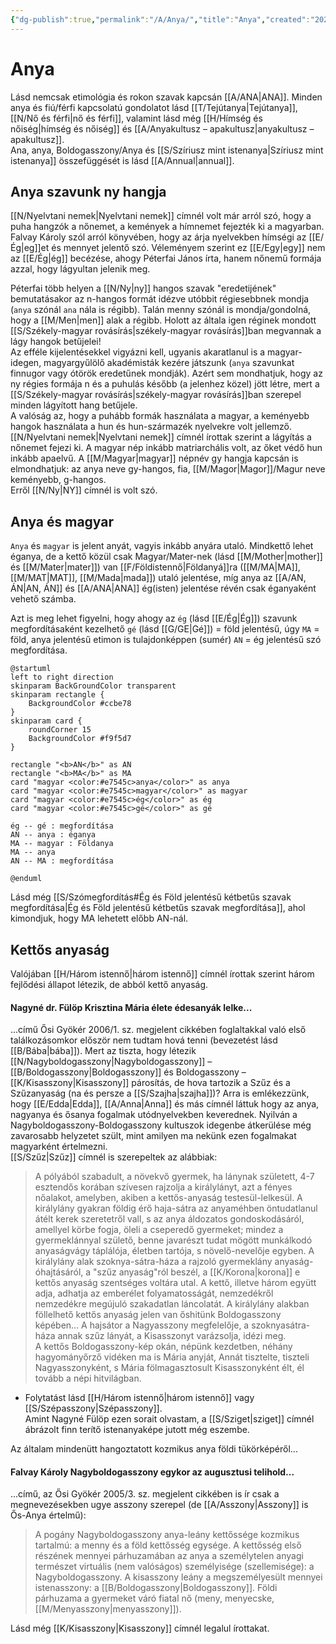 ```yaml
---
{"dg-publish":true,"permalink":"/A/Anya/","title":"Anya","created":"2024-11-08T00:20","updated":"2024-11-23T04:50"}
---
```



# Anya

Lásd nemcsak etimológia és rokon szavak kapcsán [[A/ANA\|ANA]]. Minden anya és fiú/férfi kapcsolatú gondolatot lásd [[T/Tejútanya\|Tejútanya]], [[N/Nő és férfi\|nő és férfi]], valamint lásd még [[H/Hímség és nőiség\|hímség és nőiség]] és [[A/Anyakultusz – apakultusz\|anyakultusz – apakultusz]].  
Ana, anya, Boldogasszony/Anya és [[S/Szíriusz mint istenanya\|Szíriusz mint istenanya]] összefüggését is lásd [[A/Annual\|annual]].  

## Anya szavunk ny hangja

[[N/Nyelvtani nemek\|Nyelvtani nemek]] címnél volt már arról szó, hogy a puha hangzók a nőnemet, a kemények a hímnemet fejezték ki a magyarban. Falvay Károly szól arról könyvében, hogy az árja nyelvekben hímségi az [[E/Ég\|eg]]et és mennyet jelentő szó. Véleményem szerint ez [[E/Egy\|egy]] nem az [[E/Ég\|ég]] becézése, ahogy Péterfai János írta, hanem nőnemű formája azzal, hogy lágyultan jelenik meg. 

Péterfai több helyen a [[N/Ny\|ny]] hangos szavak "eredetijének" bemutatásakor az n-hangos formát idézve utóbbit régiesebbnek mondja (`anya` szónál `ana` nála is régibb). Talán menny szónál is mondja/gondolná, hogy a [[M/Men\|men]] alak a régibb. Holott az általa igen réginek mondott [[S/Székely-magyar rovásírás\|székely-magyar rovásírás]]ban megvannak a lágy hangok betűjelei!  
Az efféle kijelentésekkel vigyázni kell, ugyanis akaratlanul is a magyar-idegen, magyargyűlölő akadémisták kezére játszunk (`anya` szavunkat finnugor vagy ótörök eredetűnek mondják). Azért sem mondhatjuk, hogy az ny régies formája n és a puhulás később (a jelenhez közel) jött létre, mert a [[S/Székely-magyar rovásírás\|székely-magyar rovásírás]]ban szerepel minden lágyított hang betűjele.  
A valóság az, hogy a puhább formák használata a magyar, a keményebb hangok használata a hun és hun-származék nyelvekre volt jellemző. [[N/Nyelvtani nemek\|Nyelvtani nemek]] címnél írottak szerint a lágyítás a nőnemet fejezi ki. A magyar nép inkább matriarchális volt, az őket védő hun inkább apaelvű. A [[M/Magyar\|magyar]] népnév gy hangja kapcsán is elmondhatjuk: az anya neve gy-hangos, fia, [[M/Magor\|Magor]]/Magur neve keményebb, g-hangos.  
Erről [[N/Ny\|NY]] címnél is volt szó.  

## Anya és magyar

`Anya` és `magyar` is jelent anyát, vagyis inkább anyára utaló. Mindkettő lehet éganya, de a kettő közül csak Magyar/Mater-nek (lásd [[M/Mother\|mother]] és [[M/Mater\|mater]]) van [[F/Földistennő\|Földanyá]]ra ([[M/MA\|MA]], [[M/MAT\|MAT]], [[M/Mada\|mada]]) utaló jelentése, míg anya az [[A/AN, ÁN\|AN, ÁN]] és [[A/ANA\|ANA]] ég(isten) jelentése révén csak éganyaként vehető számba.  

Azt is meg lehet figyelni, hogy ahogy az `ég` (lásd [[E/Ég\|Ég]]) szavunk megfordításaként kezelhető `gé` (lásd [[G/GE\|Gé]]) = föld jelentésű, úgy `MA` = föld, anya jelentésű etimon is tulajdonképpen (sumér) `AN` = ég jelentésű szó megfordítása.  
```plantuml-svg
@startuml
left to right direction
skinparam BackGroundColor transparent
skinparam rectangle {
    BackgroundColor #ccbe78
}
skinparam card {
    roundCorner 15
    BackgroundColor #f9f5d7
}

rectangle "<b>AN</b>" as AN
rectangle "<b>MA</b>" as MA
card "magyar <color:#e7545c>anya</color>" as anya
card "magyar <color:#e7545c>magyar</color>" as magyar
card "magyar <color:#e7545c>ég</color>" as ég
card "magyar <color:#e7545c>gé</color>" as gé

ég -- gé : megfordítása
AN -- anya : éganya
MA -- magyar : Földanya
MA -- anya
AN -- MA : megfordítása

@enduml
```

Lásd még [[S/Szómegfordítás#Ég és Föld jelentésű kétbetűs szavak megfordítása\|Ég és Föld jelentésű kétbetűs szavak megfordítása]], ahol kimondjuk, hogy MA lehetett előbb AN-nál.  

## Kettős anyaság

Valójában [[H/Három istennő\|három istennő]] címnél írottak szerint három fejlődési állapot létezik, de abból kettő anyaság.  

#### Nagyné dr. Fülöp Krisztina Mária élete édesanyák lelke...  

...című Ősi Gyökér 2006/1. sz. megjelent cikkében foglaltakkal való első találkozásomkor először nem tudtam hová tenni (bevezetést lásd [[B/Bába\|bába]]). Mert az tiszta, hogy létezik [[N/Nagyboldogasszony\|Nagyboldogasszony]] – [[B/Boldogasszony\|Boldogasszony]] és Boldogasszony – [[K/Kisasszony\|Kisasszony]] párosítás, de hova tartozik a Szűz és a Szűzanyaság (na és persze a [[S/Szajha\|szajha]])? Arra is emlékezzünk, hogy [[E/Edda\|Edda]], [[A/Anna\|Anna]] és más címnél láttuk hogy az anya, nagyanya és ősanya fogalmak utódnyelvekben keverednek. Nyilván a Nagyboldogasszony-Boldogasszony kultuszok idegenbe átkerülése még zavarosabb helyzetet szült, mint amilyen ma nekünk ezen fogalmakat magyarként értelmezni.  
[[S/Szűz\|Szűz]] címnél is szerepeltek az alábbiak:  
> A pólyából szabadult, a növekvő gyermek, ha lánynak született, 4-7 esztendős korában szívesen rajzolja a királylányt, azt a fényes nőalakot, amelyben, akiben a kettős-anyaság testesül-lelkesül. A királylány gyakran földig érő haja-sátra az anyaméhben öntudatlanul átélt kerek szeretetről vall, s az anya áldozatos gondoskodásáról, amellyel körbe fogja, öleli a cseperedő gyermeket; mindez a gyermeklánnyal születő, benne javarészt tudat mögött munkálkodó anyaságvágy táplálója, életben tartója, s növelő-nevelője egyben. A királylány alak szoknya-sátra-háza a rajzoló gyermeklány anyaság-óhajtásáról, a "szűz anyaság"ról beszél, a [[K/Korona\|korona]] e kettős anyaság szentséges voltára utal. A kettő, illetve három együtt adja, adhatja az emberélet folyamatosságát, nemzedékről nemzedékre megújuló szakadatlan láncolatát. A királylány alakban föllelhető kettős anyaság jelen van őshitünk Boldogasszony képében... A hajsátor a Nagyasszony megfelelője, a szoknyasátra-háza annak szűz lányát, a Kisasszonyt varázsolja, idézi meg.  
> A kettős Boldogasszony-kép okán, népünk kezdetben, néhány hagyományőrző vidéken ma is Mária anyját, Annát tisztelte, tiszteli Nagyasszonyként, s Mária fölmagasztosult Kisasszonyként élt, él tovább a népi hitvilágban. 
- Folytatást lásd [[H/Három istennő\|három istennő]] vagy [[S/Szépasszony\|Szépasszony]].  
Amint Nagyné Fülöp ezen sorait olvastam, a [[S/Sziget\|sziget]] címnél ábrázolt finn terítő istenanyaképe jutott még eszembe.  

Az általam mindenütt hangoztatott kozmikus anya földi tükörképéről...

#### Falvay Károly Nagyboldogasszony egykor az augusztusi telihold...  

...című, az Ősi Gyökér 2005/3. sz. megjelent cikkében is ír csak a megnevezésekben ugye asszony szerepel (de [[A/Asszony\|Asszony]] is Ős-Anya értelmű):  
> A pogány Nagyboldogasszony anya-leány kettőssége kozmikus tartalmú: a menny és a föld kettősség egysége. A kettősség első részének mennyei párhuzamában az anya a személytelen anyagi természet virtuális (nem valóságos) személyisége (szellemisége): a Nagyboldogasszony. A kisasszony leány a megszemélyesült mennyei istenasszony: a [[B/Boldogasszony\|Boldogasszony]]. Földi párhuzama a gyermeket váró fiatal nő (meny, menyecske, [[M/Menyasszony\|menyasszony]]).  

Lásd még [[K/Kisasszony\|Kisasszony]] címnél legalul írottakat.  

